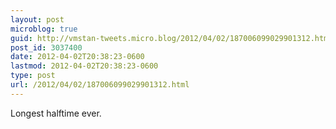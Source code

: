 ```yaml
---
layout: post
microblog: true
guid: http://vmstan-tweets.micro.blog/2012/04/02/187006099029901312.html
post_id: 3037400
date: 2012-04-02T20:38:23-0600
lastmod: 2012-04-02T20:38:23-0600
type: post
url: /2012/04/02/187006099029901312.html
---
```

Longest halftime ever.
